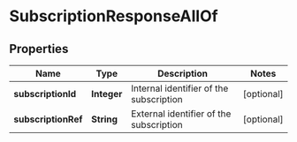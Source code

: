 

# SubscriptionResponseAllOf


## Properties

| Name | Type | Description | Notes |
|------------ | ------------- | ------------- | -------------|
|**subscriptionId** | **Integer** | Internal identifier of the subscription |  [optional] |
|**subscriptionRef** | **String** | External identifier of the subscription |  [optional] |



